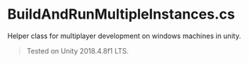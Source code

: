 # BuildAndRunMultipleInstances.cs

Helper class for multiplayer development on windows machines in unity.

>  Tested on Unity 2018.4.8f1 LTS.
